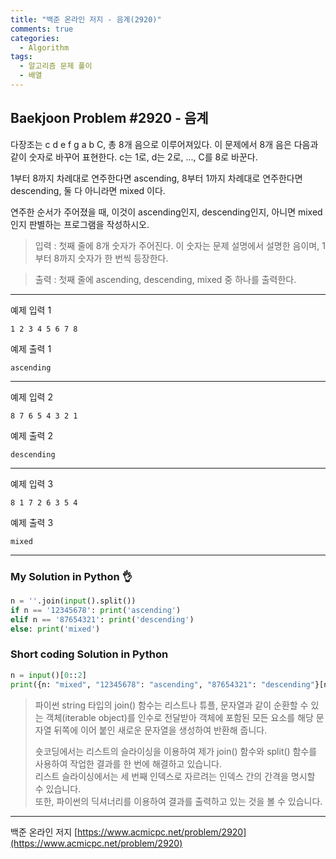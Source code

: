 ```yaml
---
title: "백준 온라인 저지 - 음계(2920)"
comments: true
categories:
  - Algorithm
tags:
  - 알고리즘 문제 풀이
  - 배열
---
```


## Baekjoon Problem #2920 - 음계

다장조는 c d e f g a b C, 총 8개 음으로 이루어져있다. 이 문제에서 8개 음은 다음과 같이 숫자로 바꾸어 표현한다. c는 1로, d는 2로, ..., C를 8로 바꾼다.

1부터 8까지 차례대로 연주한다면 ascending, 8부터 1까지 차례대로 연주한다면 descending, 둘 다 아니라면 mixed 이다.

연주한 순서가 주어졌을 때, 이것이 ascending인지, descending인지, 아니면 mixed인지 판별하는 프로그램을 작성하시오.

> 입력
> : 첫째 줄에 8개 숫자가 주어진다. 이 숫자는 문제 설명에서 설명한 음이며, 1부터 8까지 숫자가 한 번씩 등장한다.

> 출력
> : 첫째 줄에 ascending, descending, mixed 중 하나를 출력한다.

***
예제 입력 1
```
1 2 3 4 5 6 7 8
```

예제 출력 1
```
ascending
```
***
예제 입력 2
```
8 7 6 5 4 3 2 1
```

예제 출력 2
```
descending
```
***
예제 입력 3
```
8 1 7 2 6 3 5 4
```

예제 출력 3
```
mixed
```

***
### My Solution in Python :ok_hand:

```python
n = ''.join(input().split())
if n == '12345678': print('ascending')
elif n == '87654321': print('descending')
else: print('mixed')
```

### Short coding Solution in Python

```python
n = input()[0::2]
print({n: "mixed", "12345678": "ascending", "87654321": "descending"}[n])
```

> 파이썬 string 타입의 join() 함수는 리스트나 튜플, 문자열과 같이 순환할 수 있는 객체(iterable object)를 인수로 전달받아 객체에 포함된 모든 요소를 해당 문자열 뒤쪽에 이어 붙인 새로운 문자열을 생성하여 반환해 줍니다.
> 
> 숏코딩에서는 리스트의 슬라이싱을 이용하여 제가 join() 함수와 split() 함수를 사용하여 작업한 결과를 한 번에 해결하고 있습니다.  
> 리스트 슬라이싱에서는 세 번째 인덱스로 자르려는 인덱스 간의 간격을 명시할 수 있습니다.  
> 또한, 파이썬의 딕셔너리를 이용하여 결과를 출력하고 있는 것을 볼 수 있습니다.

***
백준 온라인 저지 [https://www.acmicpc.net/problem/2920](https://www.acmicpc.net/problem/2920)

